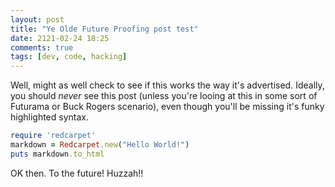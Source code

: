 ```yaml
---
layout: post
title: "Ye Olde Future Proofing post test"
date: 2121-02-24 18:25
comments: true
tags: [dev, code, hacking]
---
```

Well, might as well check to see if this works the way it's advertised.
Ideally, you should *never* see this post (unless you're looing at this
in some sort of Futurama or Buck Rogers scenario), even though you'll be
missing it's funky highlighted syntax.

```ruby
require 'redcarpet'
markdown = Redcarpet.new("Hello World!")
puts markdown.to_html
```

OK then. To the future! Huzzah!!



